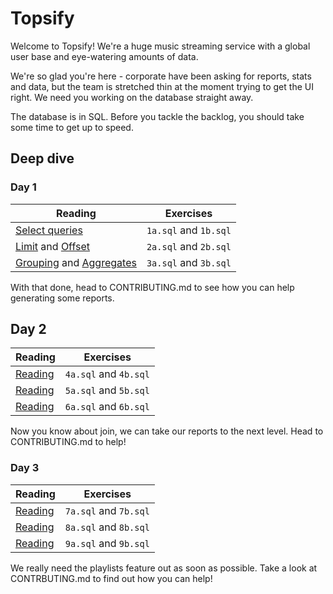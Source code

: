 # Topsify

Welcome to Topsify! We're a huge music streaming service with a global user base
and eye-watering amounts of data.

We're so glad you're here - corporate have been asking for reports, stats and
data, but the team is stretched thin at the moment trying to get the UI right.
We need you working on the database straight away.

The database is in SQL. Before you tackle the backlog, you should take some time
to get up to speed.

## Deep dive

### Day 1

| Reading                         | Exercises             |
| ------------------------------- | --------------------- |
| [Select queries]()              | `1a.sql` and `1b.sql` |
| [Limit]() and [Offset]()        | `2a.sql` and `2b.sql` |
| [Grouping]() and [Aggregates]() | `3a.sql` and `3b.sql` |

With that done, head to CONTRIBUTING.md to see how you can help generating some
reports.

## Day 2

| Reading     | Exercises             |
| ----------- | --------------------- |
| [Reading]() | `4a.sql` and `4b.sql` |
| [Reading]() | `5a.sql` and `5b.sql` |
| [Reading]() | `6a.sql` and `6b.sql` |

Now you know about join, we can take our reports to the next level. Head to
CONTRIBUTING.md to help!

### Day 3

| Reading     | Exercises             |
| ----------- | --------------------- |
| [Reading]() | `7a.sql` and `7b.sql` |
| [Reading]() | `8a.sql` and `8b.sql` |
| [Reading]() | `9a.sql` and `9b.sql` |

We really need the playlists feature out as soon as possible. Take a look at
CONTRBUTING.md to find out how you can help!
